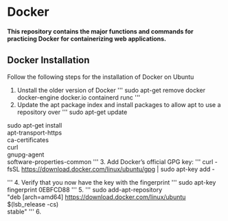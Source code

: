 # Docker
#### This repository contains the major functions and commands for practicing Docker for containerizing web applications.

## Docker Installation
Follow the following steps for the installation of Docker on Ubuntu

1. Unstall the older version of Docker
'''
sudo apt-get remove docker docker-engine docker.io containerd runc
'''
2. Update the apt package index and install packages to allow apt to use a repository over
'''
sudo apt-get update

sudo apt-get install \
    apt-transport-https \
    ca-certificates \
    curl \
    gnupg-agent \
    software-properties-common
''' 
3. Add Docker’s official GPG key:
'''
curl -fsSL https://download.docker.com/linux/ubuntu/gpg | sudo apt-key add -

'''
4. Verify that you now have the key with the fingerprint
'''
sudo apt-key fingerprint 0EBFCD88
'''
5. 
'''
sudo add-apt-repository \
   "deb [arch=amd64] https://download.docker.com/linux/ubuntu \
   $(lsb_release -cs) \
   stable"
'''
6. 
